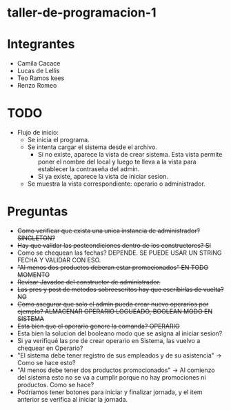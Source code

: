 # taller-de-programacion-1

# Integrantes

- Camila Cacace
- Lucas de Lellis
- Teo Ramos kees
- Renzo Romeo

# TODO

- Flujo de inicio:
  - Se inicia el programa.
  - Se intenta cargar el sistema desde el archivo.
    - Si no existe, aparece la vista de crear sistema. Esta vista permite poner el nombre del local y luego te lleva a
      la vista para establecer la contraseña del admin.
    - Si ya existe, aparece la vista de iniciar sesion.
  - Se muestra la vista correspondiente: operario o administrador.

# Preguntas

- ~~Como verificar que exista una unica instancia de administrador? SINGLETON?~~
- ~~Hay que validar las postcondiciones dentro de los constructores? SI~~
- Como se chequean las fechas? DEPENDE. SE PUEDE USAR UN STRING FECHA Y VALIDAR CON ESO.
- ~~"Al menos dos productos deberan estar promocionados" EN TODO MOMENTO~~
- ~~Revisar Javadoc del constructor de administrador.~~
- ~~Las pres y post de metodos sobreescritos hay que escribirlas de vuelta? NO~~
- ~~Como asegurar que solo el admin pueda crear nuevo operarios por ejemplo? ALMACENAR OPERARIO LOGUEADO, BOOLEAN MODO
  EN SISTEMA~~
- ~~Esta bien que el operario genere la comanda? OPERARIO~~
- Esta bien la solucion del booleano modo que se asigna al iniciar sesion?
- Si ya verifiqué las pre de crear operario en Sistema, las vuelvo a chequear en Operario?
- "El sistema debe tener registro de sus empleados y de su asistencia" -> Como se hace esto?
- "Al menos debe tener dos productos promocionados" -> Al comienzo del sistema esto no se va a cumplir porque no hay
  promociones ni productos. Como se hace?
- Podríamos tener botones para iniciar y finalizar jornada, y el item anterior se verifica al iniciar la jornada.
